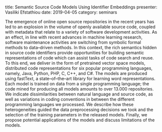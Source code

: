 title: Semantic Source Code Models Using Identifier Embeddings
presenter: Vasiliki Efstathiou
date: 2019-04-05 category: seminars

The emergence of online open source repositories
in the recent years has led to an explosion in the volume of
openly available source code, coupled with metadata that relate
to a variety of software development activities. As an effect, in
line with recent advances in machine learning research, software
maintenance activities are switching from symbolic formal methods
to data–driven methods. In this context, the rich semantics
hidden in source code identifiers provide opportunities for building
semantic representations of code which can assist tasks of
code search and reuse. To this end, we deliver in the form of
pretrained vector space models, distributed code representations
for six popular programming languages, namely, Java, Python,
PHP, C, C++, and C#. The models are produced using fastText, a
state–of–the–art library for learning word representations. Each
model is trained on data from a single programming language;
the code mined for producing all models amounts to over 13.000
repositories. We indicate dissimilarities between natural language
and source code, as well as variations in coding conventions in
between the different programming languages we processed. We
describe how these heterogeneities guided the data preprocessing
decisions we took and the selection of the training parameters in
the released models. Finally, we propose potential applications of
the models and discuss limitations of the models.

